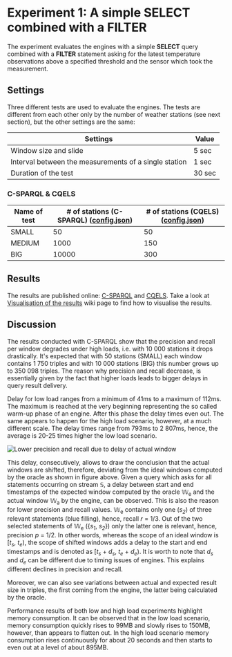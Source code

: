 # Experiment 1: A simple SELECT combined with a FILTER

The experiment evaluates the engines with a simple **SELECT** query combined with a **FILTER** statement asking for the latest temperature observations above a specified threshold and the sensor which took the measurement.

## Settings

Three different tests are used to evaluate the engines. The tests are different from each other only by the number of weather stations (see next section), but the other settings are the same:

Settings | Value
---------|------
Window size and slide | 5 sec
Interval between the measurements of a single station | 1 sec
Duration of the test | 30 sec

### C-SPARQL & CQELS

Name of test | # of stations (C-SPARQL) ([config.json](https://github.com/YABench/yabench-one/blob/master/Experiment_1/csparql/config.json)) | # of stations (CQELS) ([config.json](https://github.com/YABench/yabench-one/blob/master/Experiment_1/cqels/config.json))
-------------|--------------------------|----------------------
SMALL | 50 | 50
MEDIUM | 1000 | 150
BIG | 10000 | 300

## Results

The results are published online: [C-SPARQL](https://github.com/YABench/yabench-one/tree/master/Experiment_1/csparql/results) and [CQELS](https://github.com/YABench/yabench-one/tree/master/Experiment_1/cqels/results). Take a look at [Visualisation of the results](https://github.com/YABench/yabench/wiki#visualisation-the-results) wiki page to find how to visualise the results.

## Discussion

The results conducted with C-SPARQL show that the precision and recall per window degrades under high loads, i.e. with 10 000 stations it drops drastically. It's expected that with 50 stations (SMALL) each window contains 1 750 triples and with 10 000 stations (BIG) this number grows up to 350 098 triples. The reason why precision and recall decrease, is essentially given by the fact that higher loads leads to bigger delays in query result delivery.

Delay for low load ranges from a minimum of 41ms to a maximum of 112ms. The maximum is reached at the very beginning representing the so called warm-up phase of an engine. After this phase the delay times even out. The same appears to happen for the high load scenario, however, at a much different scale. The delay times range from 793ms to 2 807ms, hence, the average is 20-25 times higher the low load scenario.

![Lower precision and recall due to delay of actual window](http://yabench.github.io/yabench-one/Experiment_1/winshift.png "Lower precision and recall due to delay of actual window &#x1D54E;<sub>a</sub>")

This delay, consecutively, allows to draw the conclusion that the actual windows are shifted, therefore, deviating from the ideal windows computed by the oracle as shown in figure above. Given a query which asks for all statements occurring on stream &#x1D54A;, a delay between start and end timestamps of the expected window computed by the oracle &#x1D54E;<sub>e</sub> and the actual window &#x1D54E;<sub>a</sub> by the engine, can be observed. This is also the reason for lower precision and recall values. &#x1D54E;<sub>e</sub> contains only one (*s<sub>2</sub>*) of three relevant statements (blue filling), hence, recall *r* = 1/3. Out of the two selected statements of &#x1D54E;<sub>e</sub> ({*s<sub>1</sub>*, *s<sub>2</sub>*}) only the latter one is relevant, hence, precision *p* = 1/2. In other words, whereas the scope of an ideal window is [*t<sub>s</sub>*, *t<sub>e</sub>*), the scope of shifted windows adds a delay to the start and end timestamps and is denoted as [*t<sub>s</sub>* + *d<sub>s</sub>*, *t<sub>e</sub>* + *d<sub>e</sub>*). It is worth to note that *d<sub>s</sub>* and *d<sub>e</sub>* can be different due to timing issues of engines. This explains different declines in precision and recall.

Moreover, we can also see variations between actual and expected result size in triples, the first coming from the engine, the latter being calculated by the oracle.

Performance results of both low and high load experiments highlight memory consumption. It can be observed that in the low load scenario, memory consumption quickly rises to 99MB and slowly rises to 150MB, however, than appears to flatten out. In the high load scenario memory consumption rises continuously for about 20 seconds and then starts to even out at a level of about 895MB.

